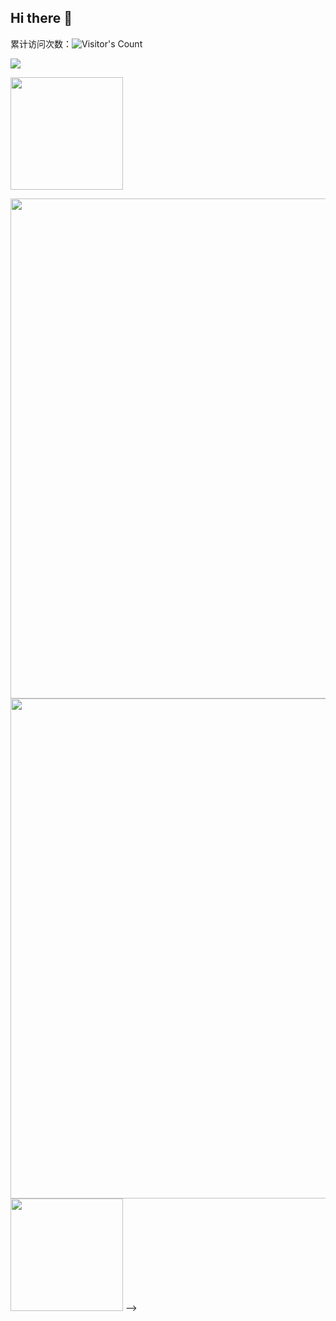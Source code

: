 ## Hi there 👋
累计访问次数：![Visitor's Count](https://profile-counter.glitch.me/zpy1160390580/count.svg)

![](http://github-profile-summary-cards.vercel.app/api/cards/productive-time?username=zpy1160390580&theme=solarized_dark&utcOffset=8)


<!--  Github贡献  -->
<p>
  <img height="180em" src="https://github-readme-stats.vercel.app/api?username=zpy1160390580&show_icons=true&hide_border=true&count_private=true&include_all_commits=true&theme=onedark&locale=cn" />
</p>


<!--  Github活跃时间  -->
<img width=800 src="https://github-readme-activity-graph.vercel.app/graph?username=zpy1160390580&bg_color=000000&color=ff9500&line=33a7ff&point=403d3d&area=true&hide_border=true"/>

 
 <!-- 暂不显示的内容
<!--  荣誉奖章  -->
<a href="https://github.com/anaer">
  <img width=800 src="https://github-profile-trophy.vercel.app/?username=zpy1160390580&column=7&theme=gruvbox&no-frame=true"/>
</a>


<!--  常用语言  -->
   <img height="180em" src="https://github-readme-stats.vercel.app/api/top-langs/?username=zpy1160390580&show_icons=true&hide_border=true&layout=compact&langs_count=8&theme=onedark&locale=cn" />
 -->




<!--
**zpy1160390580/zpy1160390580** is a ✨ _special_ ✨ repository because its `README.md` (this file) appears on your GitHub profile.

Here are some ideas to get you started:

- 🔭 I’m currently working on ...
- 🌱 I’m currently learning ...
- 👯 I’m looking to collaborate on ...
- 🤔 I’m looking for help with ...
- 💬 Ask me about ...
- 📫 How to reach me: ...
- 😄 Pronouns: ...
- ⚡ Fun fact: ...
-->
